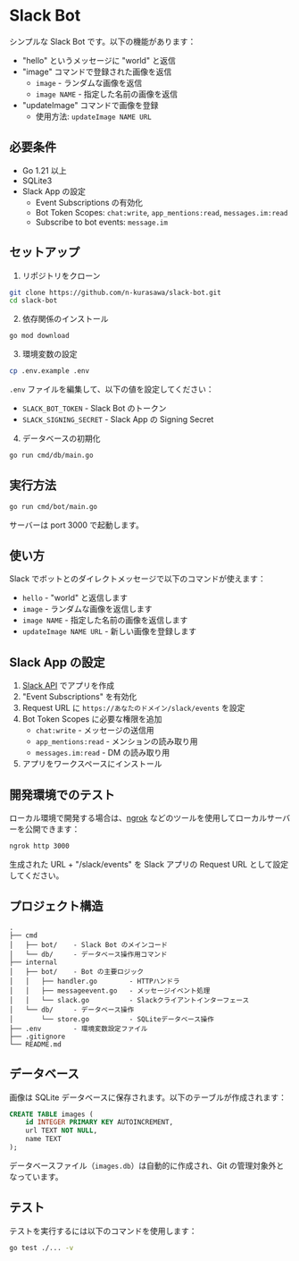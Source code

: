 # Slack Bot

シンプルな Slack Bot です。以下の機能があります：

- "hello" というメッセージに "world" と返信
- "image" コマンドで登録された画像を返信
  - `image` - ランダムな画像を返信
  - `image NAME` - 指定した名前の画像を返信
- "updateImage" コマンドで画像を登録
  - 使用方法: `updateImage NAME URL`

## 必要条件

- Go 1.21 以上
- SQLite3
- Slack App の設定
  - Event Subscriptions の有効化
  - Bot Token Scopes: `chat:write`, `app_mentions:read`, `messages.im:read`
  - Subscribe to bot events: `message.im`

## セットアップ

1. リポジトリをクローン

```bash
git clone https://github.com/n-kurasawa/slack-bot.git
cd slack-bot
```

2. 依存関係のインストール

```bash
go mod download
```

3. 環境変数の設定

```bash
cp .env.example .env
```

`.env` ファイルを編集して、以下の値を設定してください：

- `SLACK_BOT_TOKEN` - Slack Bot のトークン
- `SLACK_SIGNING_SECRET` - Slack App の Signing Secret

4. データベースの初期化

```bash
go run cmd/db/main.go
```

## 実行方法

```bash
go run cmd/bot/main.go
```

サーバーは port 3000 で起動します。

## 使い方

Slack でボットとのダイレクトメッセージで以下のコマンドが使えます：

- `hello` - "world" と返信します
- `image` - ランダムな画像を返信します
- `image NAME` - 指定した名前の画像を返信します
- `updateImage NAME URL` - 新しい画像を登録します

## Slack App の設定

1. [Slack API](https://api.slack.com/apps) でアプリを作成
2. "Event Subscriptions" を有効化
3. Request URL に `https://あなたのドメイン/slack/events` を設定
4. Bot Token Scopes に必要な権限を追加
   - `chat:write` - メッセージの送信用
   - `app_mentions:read` - メンションの読み取り用
   - `messages.im:read` - DM の読み取り用
5. アプリをワークスペースにインストール

## 開発環境でのテスト

ローカル環境で開発する場合は、[ngrok](https://ngrok.com/) などのツールを使用してローカルサーバーを公開できます：

```bash
ngrok http 3000
```

生成された URL + "/slack/events" を Slack アプリの Request URL として設定してください。

## プロジェクト構造

```
.
├── cmd
│   ├── bot/    - Slack Bot のメインコード
│   └── db/     - データベース操作用コマンド
├── internal
│   ├── bot/    - Bot の主要ロジック
│   │   ├── handler.go        - HTTPハンドラ
│   │   ├── messageevent.go   - メッセージイベント処理
│   │   └── slack.go          - Slackクライアントインターフェース
│   └── db/     - データベース操作
│       └── store.go          - SQLiteデータベース操作
├── .env        - 環境変数設定ファイル
├── .gitignore
└── README.md
```

## データベース

画像は SQLite データベースに保存されます。以下のテーブルが作成されます：

```sql
CREATE TABLE images (
    id INTEGER PRIMARY KEY AUTOINCREMENT,
    url TEXT NOT NULL,
    name TEXT
);
```

データベースファイル（`images.db`）は自動的に作成され、Git の管理対象外となっています。

## テスト

テストを実行するには以下のコマンドを使用します：

```bash
go test ./... -v
```
